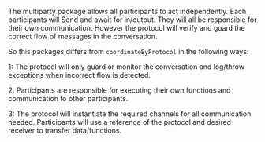 The multiparty package allows all participants to act independently.
Each participants will Send and await for in/output. They will all be responsible for their own communication.
However the protocol will verify and guard the correct flow of messages in the conversation.

So this packages differs from `coordinateByProtocol` in the following ways:

1: The protocol will only guard or monitor the conversation and log/throw exceptions when incorrect flow is detected.

2: Participants are responsible for executing their own functions and communication to other participants.

3: The protocol will instantiate the required channels for all communication needed. Participants will use a reference of the protocol and desired receiver to transfer data/functions.
